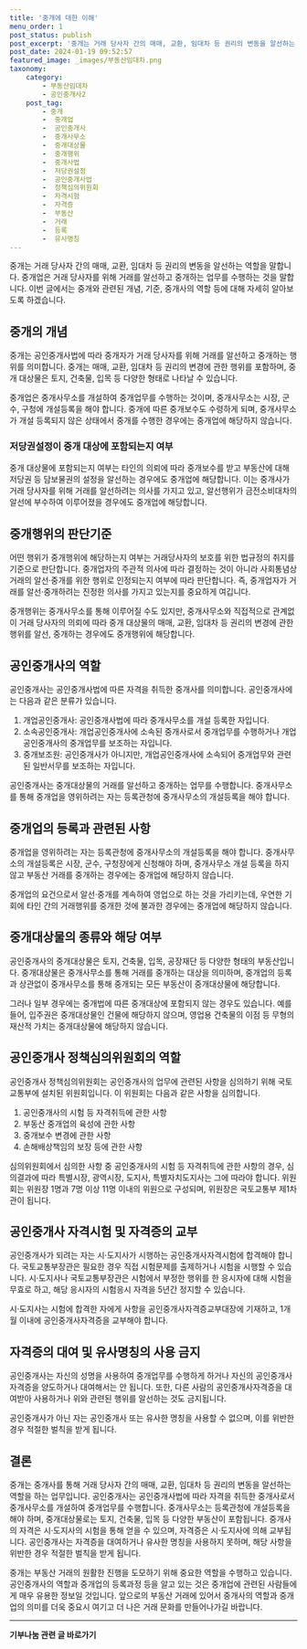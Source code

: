 ```yaml
---
title: '중개에 대한 이해'
menu_order: 1
post_status: publish
post_excerpt: '중개는 거래 당사자 간의 매매, 교환, 임대차 등 권리의 변동을 알선하는 역할을 말합니다. 중개업은 거래 당사자를 위해 거래를 알선하고 중개하는 업무를 수행하는 것을 말합니다. 이번 글에서는 중개와 관련된 개념, 기준, 중개사의 역할 등에 대해 자세히 알아보도록 하겠습니다.'
post_date: 2024-01-19 09:52:57
featured_image: _images/부동산임대차.png
taxonomy:
    category:
        - 부동산임대차
        - 공인중개사2
    post_tag:
        - 중개
        -  중개업
        -  공인중개사
        -  중개사무소
        -  중개대상물
        -  중개행위
        -  중개사법
        -  저당권설정
        -  공인중개사법
        -  정책심의위원회
        -  자격시험
        -  자격증
        -  부동산
        -  거래
        -  등록
        -  유사명칭
---
```



중개는 거래 당사자 간의 매매, 교환, 임대차 등 권리의 변동을 알선하는 역할을 말합니다. 중개업은 거래 당사자를 위해 거래를 알선하고 중개하는 업무를 수행하는 것을 말합니다. 이번 글에서는 중개와 관련된 개념, 기준, 중개사의 역할 등에 대해 자세히 알아보도록 하겠습니다.

## 중개의 개념
중개는 공인중개사법에 따라 중개자가 거래 당사자를 위해 거래를 알선하고 중개하는 행위를 의미합니다. 중개는 매매, 교환, 임대차 등 권리의 변경에 관한 행위를 포함하며, 중개 대상물은 토지, 건축물, 입목 등 다양한 형태로 나타날 수 있습니다.

중개업은 중개사무소를 개설하여 중개업무를 수행하는 것이며, 중개사무소는 시장, 군수, 구청에 개설등록을 해야 합니다. 중개에 따른 중개보수도 수령하게 되며, 중개사무소가 개설 등록되지 않은 상태에서 중개를 수행한 경우에는 중개업에 해당하지 않습니다.

### 저당권설정이 중개 대상에 포함되는지 여부
중개 대상물에 포함되는지 여부는 타인의 의뢰에 따라 중개보수를 받고 부동산에 대해 저당권 등 담보물권의 설정을 알선하는 경우에도 중개업에 해당합니다. 이는 중개사가 거래 당사자를 위해 거래를 알선하려는 의사를 가지고 있고, 알선행위가 금전소비대차의 알선에 부수하여 이루어졌을 경우에도 중개업에 해당합니다.

## 중개행위의 판단기준
어떤 행위가 중개행위에 해당하는지 여부는 거래당사자의 보호를 위한 법규정의 취지를 기준으로 판단합니다. 중개업자의 주관적 의사에 따라 결정하는 것이 아니라 사회통념상 거래의 알선·중개를 위한 행위로 인정되는지 여부에 따라 판단합니다. 즉, 중개업자가 거래를 알선·중개하려는 진정한 의사를 가지고 있는지를 중요하게 여깁니다.

중개행위는 중개사무소를 통해 이루어질 수도 있지만, 중개사무소와 직접적으로 관계없이 거래 당사자의 의뢰에 따라 중개 대상물의 매매, 교환, 임대차 등 권리의 변경에 관한 행위를 알선, 중개하는 경우에도 중개행위에 해당합니다.

## 공인중개사의 역할

공인중개사는 공인중개사법에 따른 자격을 취득한 중개사를 의미합니다. 공인중개사에는 다음과 같은 분류가 있습니다.

1. 개업공인중개사: 공인중개사법에 따라 중개사무소를 개설 등록한 자입니다.
2. 소속공인중개사: 개업공인중개사에 소속된 중개사로서 중개업무를 수행하거나 개업공인중개사의 중개업무를 보조하는 자입니다.
3. 중개보조원: 공인중개사가 아니지만, 개업공인중개사에 소속되어 중개업무와 관련된 일반서무를 보조하는 자입니다.

공인중개사는 중개대상물의 거래를 알선하고 중개하는 업무를 수행합니다. 중개사무소를 통해 중개업을 영위하려는 자는 등록관청에 중개사무소의 개설등록을 해야 합니다.

## 중개업의 등록과 관련된 사항

중개업을 영위하려는 자는 등록관청에 중개사무소의 개설등록을 해야 합니다. 중개사무소의 개설등록은 시장, 군수, 구청장에게 신청해야 하며, 중개사무소 개설 등록을 하지 않고 부동산 거래를 중개하는 경우에는 중개업에 해당하지 않습니다.

중개업의 요건으로서 알선·중개를 계속하여 영업으로 하는 것을 가리키는데, 우연한 기회에 타인 간의 거래행위를 중개한 것에 불과한 경우에는 중개업에 해당하지 않습니다.

## 중개대상물의 종류와 해당 여부

공인중개사의 중개대상물은 토지, 건축물, 입목, 공장재단 등 다양한 형태의 부동산입니다. 중개대상물은 중개사무소를 통해 거래를 중개하는 대상을 의미하며, 중개업의 등록과 상관없이 중개사무소를 통해 중개되는 모든 부동산이 중개대상물에 해당합니다.

그러나 일부 경우에는 중개법에 따른 중개대상에 포함되지 않는 경우도 있습니다. 예를 들어, 입주권은 중개대상물인 건물에 해당하지 않으며, 영업용 건축물의 이점 등 무형의 재산적 가치는 중개대상물에 해당하지 않습니다.

## 공인중개사 정책심의위원회의 역할

공인중개사 정책심의위원회는 공인중개사의 업무에 관련된 사항을 심의하기 위해 국토교통부에 설치된 위원회입니다. 이 위원회는 다음과 같은 사항을 심의합니다.

1. 공인중개사의 시험 등 자격취득에 관한 사항
2. 부동산 중개업의 육성에 관한 사항
3. 중개보수 변경에 관한 사항
4. 손해배상책임의 보장 등에 관한 사항

심의위원회에서 심의한 사항 중 공인중개사의 시험 등 자격취득에 관한 사항의 경우, 심의결과에 따라 특별시장, 광역시장, 도지사, 특별자치도지사는 그에 따라야 합니다. 위원회는 위원장 1명과 7명 이상 11명 이내의 위원으로 구성되며, 위원장은 국토교통부 제1차관이 됩니다.

## 공인중개사 자격시험 및 자격증의 교부

공인중개사가 되려는 자는 시·도지사가 시행하는 공인중개사자격시험에 합격해야 합니다. 국토교통부장관은 필요한 경우 직접 시험문제를 출제하거나 시험을 시행할 수 있습니다. 시·도지사나 국토교통부장관은 시험에서 부정한 행위를 한 응시자에 대해 시험을 무효로 하고, 해당 응시자의 시험응시 자격을 5년간 정지할 수 있습니다.

시·도지사는 시험에 합격한 자에게 사항을 공인중개사자격증교부대장에 기재하고, 1개월 이내에 공인중개사자격증을 교부해야 합니다.

## 자격증의 대여 및 유사명칭의 사용 금지

공인중개사는 자신의 성명을 사용하여 중개업무를 수행하게 하거나 자신의 공인중개사자격증을 양도하거나 대여해서는 안 됩니다. 또한, 다른 사람의 공인중개사자격증을 대여받아 사용하거나 위와 관련된 행위를 알선하는 것도 금지됩니다.

공인중개사가 아닌 자는 공인중개사 또는 유사한 명칭을 사용할 수 없으며, 이를 위반한 경우 적절한 벌칙을 받게 됩니다.

## 결론

중개는 중개사를 통해 거래 당사자 간의 매매, 교환, 임대차 등 권리의 변동을 알선하는 역할을 하는 업무입니다. 공인중개사는 공인중개사법에 따라 자격을 취득한 중개사로서 중개사무소를 개설하여 중개업무를 수행합니다. 중개사무소는 등록관청에 개설등록을 해야 하며, 중개대상물로는 토지, 건축물, 입목 등 다양한 부동산이 포함됩니다. 중개사의 자격은 시·도지사의 시험을 통해 얻을 수 있으며, 자격증은 시·도지사에 의해 교부됩니다. 공인중개사는 자격증을 대여하거나 유사한 명칭을 사용하지 못하며, 해당 사항을 위반한 경우 적절한 벌칙을 받게 됩니다.

중개는 부동산 거래의 원활한 진행을 도모하기 위해 중요한 역할을 수행하고 있습니다. 공인중개사의 역할과 중개업의 등록과정 등을 알고 있는 것은 중개업에 관련된 사람들에게 매우 유용한 정보일 것입니다. 앞으로의 부동산 거래에 있어서 중개사의 역할과 중개업의 의미를 더욱 중요시 여기고 더 나은 거래 문화를 만들어나가길 바랍니다.
<!-- wp:separator -->
<hr class="wp-block-separator has-alpha-channel-opacity"/>
<!-- /wp:separator -->

<!-- wp:group {"backgroundColor":"base","layout":{"type":"constrained"}} -->
<div class="wp-block-group has-base-background-color has-background"><!-- wp:paragraph {"align":"center","fontSize":"medium"} -->
<p class="has-text-align-center has-large-font-size"><strong>기부나눔 관련 글 바로가기</strong></p>
<!-- /wp:paragraph -->


<!-- wp:latest-posts
{"categories":[{"id":15165,"count":19,"description":"","link":"https://uknowlaw.com/category/%ea%b8%b0%eb%b6%80%eb%82%98%eb%88%94/","name":"기부나눔","slug":"기부나눔","taxonomy":"category","parent":0,"meta":[],"_links":{"self":[{"href":"https://uknowlaw.com/wp-json/wp/v2/categories/15165"}],"collection":[{"href":"https://uknowlaw.com/wp-json/wp/v2/categories"}],"about":[{"href":"https://uknowlaw.com/wp-json/wp/v2/taxonomies/category"}],"wp:post_type":[{"href":"https://uknowlaw.com/wp-json/wp/v2/posts?categories=15165"}],"curies":[{"name":"wp","href":"https://api.w.org/{rel}","templated":true}]}}],"postsToShow":100,"excerptLength":28,"postLayout":"grid","columns":2,"featuredImageAlign":"left","featuredImageSizeSlug":"large","fontSize":"small"} /--></div>
<!-- /wp:group -->